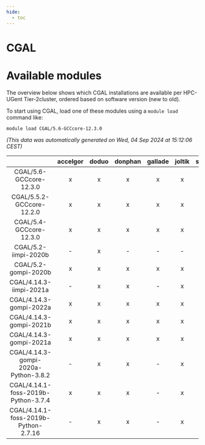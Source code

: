 ```yaml
---
hide:
  - toc
---
```


CGAL
====

# Available modules


The overview below shows which CGAL installations are available per HPC-UGent Tier-2cluster, ordered based on software version (new to old).

To start using CGAL, load one of these modules using a `module load` command like:

```shell
module load CGAL/5.6-GCCcore-12.3.0
```

*(This data was automatically generated on Wed, 04 Sep 2024 at 15:12:06 CEST)*  

| |accelgor|doduo|donphan|gallade|joltik|shinx|skitty|
| :---: | :---: | :---: | :---: | :---: | :---: | :---: | :---: |
|CGAL/5.6-GCCcore-12.3.0|x|x|x|x|x|x|x|
|CGAL/5.5.2-GCCcore-12.2.0|x|x|x|x|x|-|x|
|CGAL/5.4-GCCcore-12.3.0|x|x|x|x|x|x|x|
|CGAL/5.2-iimpi-2020b|-|x|-|-|-|-|-|
|CGAL/5.2-gompi-2020b|x|x|x|x|x|-|x|
|CGAL/4.14.3-iimpi-2021a|-|x|x|-|x|-|x|
|CGAL/4.14.3-gompi-2022a|x|x|x|x|x|-|x|
|CGAL/4.14.3-gompi-2021b|x|x|x|x|x|-|x|
|CGAL/4.14.3-gompi-2021a|x|x|x|x|x|-|x|
|CGAL/4.14.3-gompi-2020a-Python-3.8.2|-|x|x|-|x|-|x|
|CGAL/4.14.1-foss-2019b-Python-3.7.4|x|x|x|-|x|-|x|
|CGAL/4.14.1-foss-2019b-Python-2.7.16|-|x|x|-|x|-|x|
